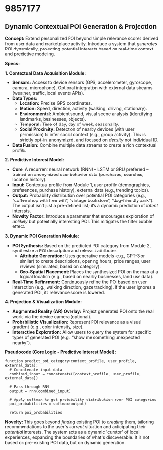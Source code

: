# 9857177

## Dynamic Contextual POI Generation & Projection

**Concept:** Extend personalized POI beyond simple relevance scores derived from user data and marketplace activity. Introduce a system that *generates* POI dynamically, projecting potential interests based on real-time context and predictive modeling.

**Specs:**

**1. Contextual Data Acquisition Module:**

*   **Sensors:** Access to device sensors (GPS, accelerometer, gyroscope, camera, microphone).  Optional integration with external data streams (weather, traffic, local events APIs).
*   **Data Types:**
    *   **Location:** Precise GPS coordinates.
    *   **Motion:** Speed, direction, activity (walking, driving, stationary).
    *   **Environmental:** Ambient sound, visual scene analysis (identifying landmarks, businesses, objects).
    *   **Temporal:** Time of day, day of week, seasonality.
    *   **Social Proximity:**  Detection of nearby devices (with user permission) to infer social context (e.g., group activity).  This is strictly opt-in, anonymized, and focused on *density* not individual ID.
*   **Data Fusion:** Combine multiple data streams to create a rich contextual profile.

**2. Predictive Interest Model:**

*   **Core:**  A recurrent neural network (RNN) – LSTM or GRU preferred – trained on anonymized user behavior data (purchases, searches, location history).
*   **Input:**  Contextual profile from Module 1, user profile (demographics, preferences, purchase history), external data (e.g., trending topics).
*   **Output:**  Probability distribution over potential POI categories (e.g., “coffee shop with free wifi”, “vintage bookstore”, “dog-friendly park”).  The output isn’t just a pre-defined list; it’s a dynamic prediction of *latent* interests.
*   **Novelty Factor:** Introduce a parameter that encourages exploration of *unlikely* but potentially interesting POI.  This mitigates the filter bubble effect.

**3. Dynamic POI Generation Module:**

*   **POI Synthesis:**  Based on the predicted POI category from Module 2, synthesize a POI description and relevant attributes.
    *   **Attribute Generation:** Uses generative models (e.g., GPT-3 or similar) to create descriptions, opening hours, price ranges, user reviews (simulated, based on category).
    *   **Geo-Spatial Placement:**  Places the synthesized POI on the map at a logical location (e.g., based on nearby businesses, land use data).
*   **Real-Time Refinement:** Continuously refine the POI based on user interaction (e.g., walking direction, gaze tracking).  If the user ignores a generated POI, its relevance score is lowered.

**4. Projection & Visualization Module:**

*   **Augmented Reality (AR) Overlay:**  Project generated POI onto the real world via the device camera (optional).
*   **Probabilistic Visualization:**  Represent POI relevance as a visual gradient (e.g., color intensity, size).
*   **Interactive Exploration:**  Allow users to query the system for specific types of generated POI (e.g., “show me something unexpected nearby”).

**Pseudocode (Core Logic - Predictive Interest Model):**

```
function predict_poi_category(context_profile, user_profile, external_data):
  # Concatenate input data
  combined_input = concatenate([context_profile, user_profile, external_data])

  # Pass through RNN
  output = rnn(combined_input)

  # Apply softmax to get probability distribution over POI categories
  poi_probabilities = softmax(output)

  return poi_probabilities
```

**Novelty:** This goes beyond *finding* existing POI to *creating* them, tailoring recommendations to the user's *current* situation and anticipating their *potential* interests.  The system acts as a dynamic 'curator' of local experiences, expanding the boundaries of what's discoverable.  It is not based on pre-existing POI data, but on dynamic generation.